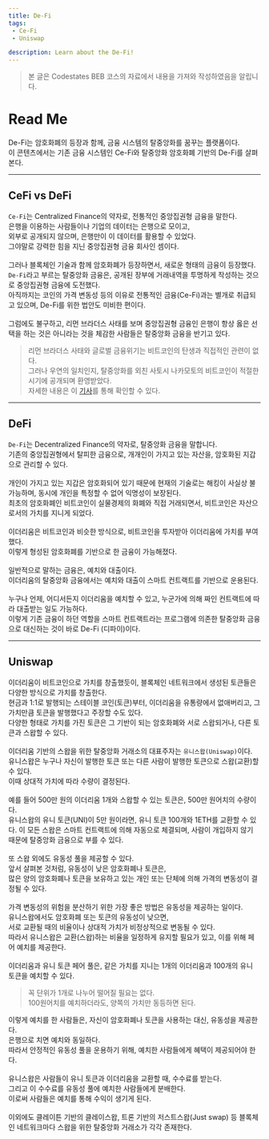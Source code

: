 ```yaml
---
title: De-Fi
tags: 
 - Ce-Fi
 - Uniswap

description: Learn about the De-Fi!
---
```


> 본 글은 Codestates BEB 코스의 자료에서 내용을 가져와 작성하였음을 알립니다.  


# Read Me
De-Fi는 암호화폐의 등장과 함께, 금융 시스템의 탈중앙화를 꿈꾸는 플랫폼이다.  
이 콘텐츠에서는 기존 금융 시스템인 Ce-Fi와 탈중앙화 암호화폐 기반의 De-Fi를 살펴본다.  

---

## CeFi vs DeFi
`Ce-Fi`는 Centralized Finance의 약자로, 전통적인 중앙집권형 금융을 말한다.  
은행을 이용하는 사람들이나 기업의 데이터는 은행으로 모이고,  
외부로 공개되지 않으며, 은행만이 이 데이터를 활용할 수 있었다.  
그야말로 강력한 힘을 지닌 중앙집권형 금융 회사인 셈이다.  
<br>
그러나 블록체인 기술과 함께 암호화폐가 등장하면서, 새로운 형태의 금융이 등장했다.  
`De-Fi`라고 부르는 탈중앙화 금융은, 공개된 장부에 거래내역을 투명하게 작성하는 것으로 중앙집권형 금융에 도전했다.  
아직까지는 코인의 가격 변동성 등의 이유로 전통적인 금융(Ce-Fi)과는 별개로 취급되고 있으며, De-Fi를 위한 법안도 미비한 편이다.  
<br>
그럼에도 불구하고, 리먼 브라더스 사태를 보며 중앙집권형 금융인 은행이 항상 옳은 선택을 하는 것은 아니라는 것을 체감한 사람들은 탈중앙화 금융을 반기고 있다.  

> 리먼 브라더스 사태와 글로벌 금융위기는 비트코인의 탄생과 직접적인 관련이 없다.  
> 그러나 우연의 일치인지, 탈중앙화를 외친 사토시 나카모토의 비트코인이 적절한 시기에 공개되며 환영받았다.  
> 자세한 내용은 이 [기사](https://www.coindeskkorea.com/news/articleView.html?idxno=72582)를 통해 확인할 수 있다.  

---

## DeFi
`De-Fi`는 Decentralized Finance의 약자로, 탈중앙화 금융을 말합니다.  
기존의 중앙집권형에서 탈피한 금융으로, 개개인이 가지고 있는 자산을, 암호화된 지갑으로 관리할 수 있다.  
<br>
개인이 가지고 있는 지갑은 암호화되어 있기 때문에 현재의 기술로는 해킹이 사실상 불가능하며, 동시에 개인을 특정할 수 없어 익명성이 보장된다.  
최초의 암호화폐인 비트코인이 실물경제의 화폐와 직접 거래되면서, 비트코인은 자산으로서의 가치를 지니게 되었다.  
<br>
이더리움은 비트코인과 비슷한 방식으로, 비트코인을 투자받아 이더리움에 가치를 부여했다.  
이렇게 형성된 암호화폐를 기반으로 한 금융이 가능해졌다.  
<br>
일반적으로 말하는 금융은, 예치와 대출이다.  
이더리움의 탈중앙화 금융에서는 예치와 대출이 스마트 컨트랙트를 기반으로 운용된다.  
<br>
누구나 언제, 어디서든지 이더리움을 예치할 수 있고, 누군가에 의해 짜인 컨트랙트에 따라 대출받는 일도 가능하다.  
이렇게 기존 금융이 하던 역할을 스마트 컨트랙트라는 프로그램에 의존한 탈중앙화 금융으로 대신하는 것이 바로 De-Fi (디파이)이다.  

---

## Uniswap
이더리움이 비트코인으로 가치를 창출했듯이, 블록체인 네트워크에서 생성된 토큰들은 다양한 방식으로 가치를 창출한다.  
현금과 1:1로 발행되는 스테이블 코인(토큰)부터, 이더리움을 유통량에서 없애버리고, 그 가치만큼 토큰을 발행했다고 주장할 수도 있다.  
다양한 형태로 가치를 가진 토큰은 그 기반이 되는 암호화폐와 서로 스왑되거나, 다른 토큰과 스왑할 수 있다.  
<br>
이더리움 기반의 스왑을 위한 탈중앙화 거래소의 대표주자는 `유니스왑(Uniswap)`이다.  
유니스왑은 누구나 자신이 발행한 토큰 또는 다른 사람이 발행한 토큰으로 스왑(교환)할 수 있다.  
이때 상대적 가치에 따라 수량이 결정된다.  
<br>
예를 들어 500만 원의 이더리움 1개와 스왑할 수 있는 토큰은, 500만 원어치의 수량이다.  
유니스왑의 유니 토큰(UNI)이 5만 원이라면, 유니 토큰 100개와 1ETH를 교환할 수 있다.
이 모든 스왑은 스마트 컨트랙트에 의해 자동으로 체결되며, 사람이 개입하지 않기 때문에 탈중앙화 금융으로 부를 수 있다.  
<br>
또 스왑 외에도 유동성 풀을 제공할 수 있다.  
앞서 살펴본 것처럼, 유동성이 낮은 암호화폐나 토큰은,  
많은 양의 암호화폐나 토큰을 보유하고 있는 개인 또는 단체에 의해 가격의 변동성이 결정될 수 있다.  
<br>
가격 변동성의 위험을 분산하기 위한 가장 좋은 방법은 유동성을 제공하는 일이다.  
유니스왑에서도 암호화폐 또는 토큰의 유동성이 낮으면,  
서로 교환될 때의 비율이나 상대적 가치가 비정상적으로 변동될 수 있다.  
따라서 유니스왑은 교환(스왑)하는 비율을 일정하게 유지할 필요가 있고, 이를 위해 페어 예치를 제공한다.  
<br>
이더리움과 유니 토큰 페어 풀은, 같은 가치를 지니는 1개의 이더리움과 100개의 유니 토큰을 예치할 수 있다.  

> 꼭 단위가 1개로 나누어 떨어질 필요는 없다.  
> 100원어치를 예치하더라도, 양쪽의 가치만 동등하면 된다.  

이렇게 예치를 한 사람들은, 자신이 암호화폐나 토큰을 사용하는 대신, 유동성을 제공한다.  
은행으로 치면 예치와 동일하다.  
따라서 안정적인 유동성 풀을 운용하기 위해, 예치한 사람들에게 혜택이 제공되어야 한다.  
<br>
유니스왑은 사람들이 유니 토큰과 이더리움을 교환할 때, 수수료를 받는다.  
그리고 이 수수료를 유동성 풀에 예치한 사람들에게 분배한다.  
이로써 사람들은 예치를 통해 수익이 생기게 된다.  
<br>
이외에도 클레이튼 기반의 클레이스왑, 트론 기반의 저스트스왑(Just swap) 등 블록체인 네트워크마다 스왑을 위한 탈중앙화 거래소가 각각 존재한다.  